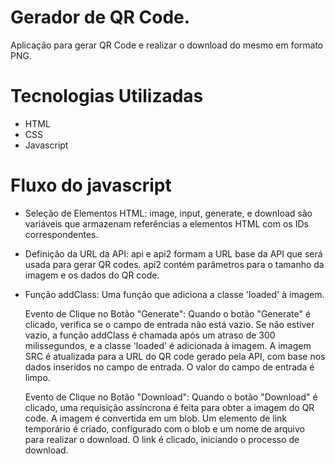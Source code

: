# Gerador de QR Code.

Aplicação para gerar QR Code e realizar o download do mesmo em formato PNG.

# Tecnologias Utilizadas 
* HTML
* CSS
* Javascript


# Fluxo do javascript

* Seleção de Elementos HTML:
    image, input, generate, e download são variáveis que armazenam referências a elementos HTML com os IDs correspondentes.

* Definição da URL da API:
    api e api2 formam a URL base da API que será usada para gerar QR codes. api2 contém parâmetros para o tamanho da imagem e os dados do QR code.

* Função addClass:
    Uma função que adiciona a classe 'loaded' à imagem.

    Evento de Clique no Botão "Generate":
        Quando o botão "Generate" é clicado, verifica se o campo de entrada não está vazio.
        Se não estiver vazio, a função addClass é chamada após um atraso de 300 milissegundos, e a classe 'loaded' é adicionada à imagem.
        A imagem SRC é atualizada para a URL do QR code gerado pela API, com base nos dados inseridos no campo de entrada.
        O valor do campo de entrada é limpo.

    Evento de Clique no Botão "Download":
        Quando o botão "Download" é clicado, uma requisição assíncrona é feita para obter a imagem do QR code.
        A imagem é convertida em um blob.
        Um elemento de link temporário é criado, configurado com o blob e um nome de arquivo para realizar o download.
        O link é clicado, iniciando o processo de download.